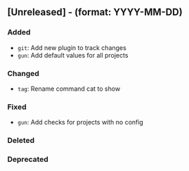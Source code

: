 ## [Unreleased] - (format: YYYY-MM-DD)

### Added

- `git`: Add new plugin to track changes
- `gun`: Add default values for all projects

### Changed

- `tag`: Rename command cat to show

### Fixed

- `gun`: Add checks for projects with no config

### Deleted

### Deprecated
